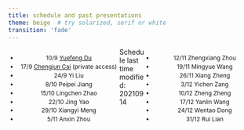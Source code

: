 ```yaml
---
title: schedule and past presentations
theme: beige  # try solarized, serif or white
transition: 'fade'
---
```


<div class="left">

- 10/9 [Yuefeng Du](https://conggroup.github.io/journalclub_slides/2021-09-10_keynote_Yuefeng.html#/)
- 17/9 [Chengjun Cai](https://github.com/CongGroup/journalclub_slides/tree/master/content/2021-09-17_chengjun.pptx) (private access)
- 24/9 Yi Liu
- 8/10 Peipei Jiang
- 15/10 Lingchen Zhao
- 22/10 Jing Yao
- 29/10 Xiangyi Meng
- 5/11 Anxin Zhou

</div>
<!-- .element: style="font-size:70%;" -->

<div class="right">

- 12/11 Zhengxiang Zhou
- 19/11 Mingyue Wang
- 26/11 Xiang Zheng
- 3/12 Yichen Zang
- 10/12 Zheng Zheng
- 17/12 Yanlin Wang
- 24/12 Wentao Dong
- 31/12 Rui Lian

</div>
<!-- .element: style="font-size:70%;" -->


Schedule last time modified: 20210914

<style>
.left {
    margin: 0 0 0 0;
    text-align: center;
    float: left;
    z-index:-10;
    width:45%;
    font-size: 0.85em;
    line-height: 1.5;
}
.right {
    margin: 0 0 0 0;
    float: right;
    text-align: center;
    z-index:-10;
    width:45%;
    font-size: 0.85em;
    line-height: 1.5;
}
</style>
